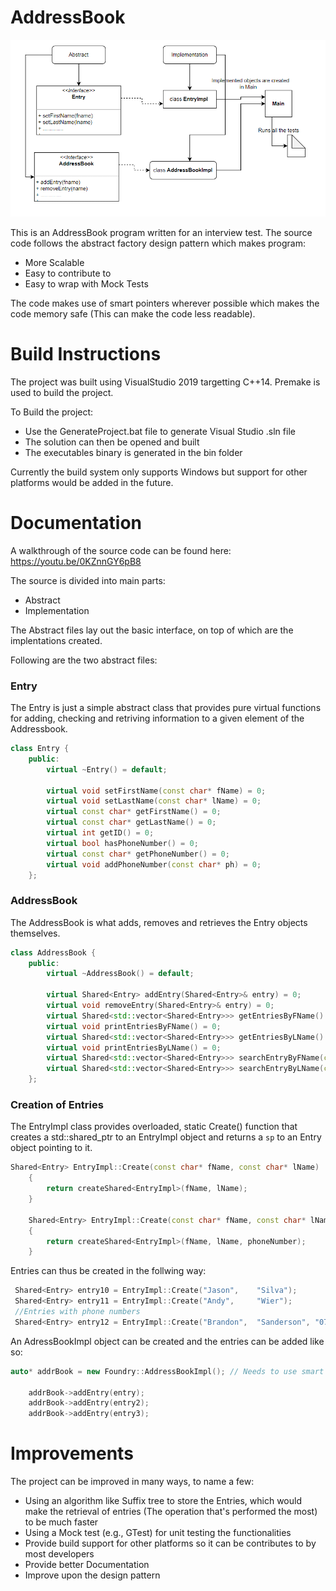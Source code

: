 # AddressBook

<img src=https://github.com/Doctor-Foxling/AddressBook/blob/master/Images/flowChart.PNG>

This is an AddressBook program written for an interview test. The source code follows the abstract factory design pattern which makes program:
<ul>
<li>More Scalable</li>
<li>Easy to contribute to</li>
<li>Easy to wrap with Mock Tests</li>
</ul>

The code makes use of smart pointers wherever possible which makes the code memory safe (This can make the code less readable).

# Build Instructions
The project was built using VisualStudio 2019 targetting C++14. Premake is used to build the project.

To Build the project:
<ul>
<li>Use the GenerateProject.bat file to generate Visual Studio .sln file</li>
<li>The solution can then be opened and built</li>
<li>The executables binary is generated in the bin folder</li>
</ul>

Currently the build system only supports Windows but support for other platforms would be added in the future.

# Documentation

A walkthrough of the source code can be found here: <a href="https://youtu.be/0KZnnGY6pB8"> https://youtu.be/0KZnnGY6pB8 </a>

The source is divided into main parts:
<ul>
<li>Abstract</li>
<li>Implementation</li>
</ul>

The Abstract files lay out the basic interface, on top of which are the implentations created.

Following are the two abstract files:

<h3>Entry</h3>
The Entry is just a simple abstract class that provides pure virtual functions for adding, checking and retriving information to a given element of the Addressbook.

```c++
class Entry {
	public:
		virtual ~Entry() = default;

		virtual void setFirstName(const char* fName) = 0;
		virtual void setLastName(const char* lName) = 0;
		virtual const char* getFirstName() = 0;
		virtual const char* getLastName() = 0;
		virtual int getID() = 0;
		virtual bool hasPhoneNumber() = 0;
		virtual const char* getPhoneNumber() = 0;
		virtual void addPhoneNumber(const char* ph) = 0;
	};

```

<h3>AddressBook</h3>

The AddressBook is what adds, removes and retrieves the Entry objects themselves. 

```c++
class AddressBook {
	public:
		virtual ~AddressBook() = default;
    
		virtual Shared<Entry> addEntry(Shared<Entry>& entry) = 0;
		virtual void removeEntry(Shared<Entry>& entry) = 0;
		virtual Shared<std::vector<Shared<Entry>>> getEntriesByFName() = 0;
		virtual void printEntriesByFName() = 0;
		virtual Shared<std::vector<Shared<Entry>>> getEntriesByLName() = 0;
		virtual void printEntriesByLName() = 0;
		virtual Shared<std::vector<Shared<Entry>>> searchEntryByFName(const char* fName) = 0;
		virtual Shared<std::vector<Shared<Entry>>> searchEntryByLName(const char* lName) = 0;
 	};
```

<h3> Creation of Entries </h3>

The EntryImpl class provides overloaded, static Create() function that creates a std::shared_ptr to an EntryImpl object and returns a ```sp``` to an Entry object pointing to it.

```c++
Shared<Entry> EntryImpl::Create(const char* fName, const char* lName)
    {
        return createShared<EntryImpl>(fName, lName);
    }

    Shared<Entry> EntryImpl::Create(const char* fName, const char* lName, const char* phoneNumber)
    {
        return createShared<EntryImpl>(fName, lName, phoneNumber);
    }
```

Entries can thus be created in the follwing way:

```c++
 Shared<Entry> entry10 = EntryImpl::Create("Jason",    "Silva");
 Shared<Entry> entry11 = EntryImpl::Create("Andy",     "Wier");
 //Entries with phone numbers
 Shared<Entry> entry12 = EntryImpl::Create("Brandon",  "Sanderson", "07566037156");

```
An AdressBookImpl object can be created and the entries can be added like so:

```c++
auto* addrBook = new Foundry::AddressBookImpl(); // Needs to use smart pointers

    addrBook->addEntry(entry);
    addrBook->addEntry(entry2);
    addrBook->addEntry(entry3);
```

# Improvements

The project can be improved in many ways, to name a few:

<ul>
<li>Using an algorithm like Suffix tree to store the Entries, which would make the retrieval of entries (The operation that's performed the most) to be much faster</li>
<li>Using a Mock test (e.g., GTest) for unit testing the functionalities</li>
<li>Provide build support for other platforms so it can be contributes to by most developers</li>
<li>Provide better Documentation</li>
<li>Improve upon the design pattern</li>
<ul>
